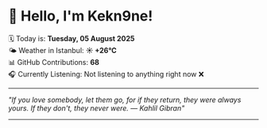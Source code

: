 # 👋 Hello, I'm Kekn9ne!

🗓️ Today is: **Tuesday, 05 August 2025**  
🌤️ Weather in Istanbul: **☀️   +26°C**  
📊 GitHub Contributions: **68**  
🎧 Currently Listening: Not listening to anything right now ❌

---

_"If you love somebody, let them go, for if they return, they were always yours. If they don't, they never were. — *Kahlil Gibran*"_

---

